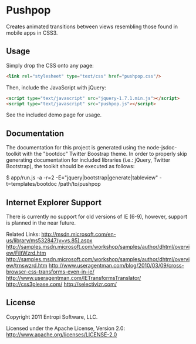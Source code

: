 Pushpop
=======

Creates animated transitions between views resembling those found in mobile apps in CSS3.

Usage
-----

Simply drop the CSS onto any page:

``` html
<link rel="stylesheet" type="text/css" href="pushpop.css"/>
```

Then, include the JavaScript with jQuery:

``` html
<script type="text/javascript" src="jquery-1.7.1.min.js"></script>
<script type="text/javascript" src="pushpop.js"></script>
```

See the included demo page for usage.

Documentation
-------------
The documentation for this project is generated using the node-jsdoc-toolkit with the "bootdoc" Twitter Boostrap theme. In order to properly skip generating documentation for included libraries (i.e.: jQuery, Twitter Bootstrap), the toolkit should be executed as follows:

$ app/run.js -a -r=2 -E="jquery|bootstrap|generate|tableview" -t=templates/bootdoc /path/to/pushpop

Internet Explorer Support
-------------------------
There is currently no support for old versions of IE (6-9), however, support is planned in the near future.

Related Links:
http://msdn.microsoft.com/en-us/library/ms532847(v=vs.85).aspx
http://samples.msdn.microsoft.com/workshop/samples/author/dhtml/overview/FiltWzrd.htm
http://samples.msdn.microsoft.com/workshop/samples/author/dhtml/overview/trnswzrd.htm
http://www.useragentman.com/blog/2010/03/09/cross-browser-css-transforms-even-in-ie/
http://www.useragentman.com/IETransformsTranslator/
http://css3please.com/
http://selectivizr.com/

License
---------------------
Copyright 2011 Entropi Software, LLC.

Licensed under the Apache License, Version 2.0: http://www.apache.org/licenses/LICENSE-2.0
